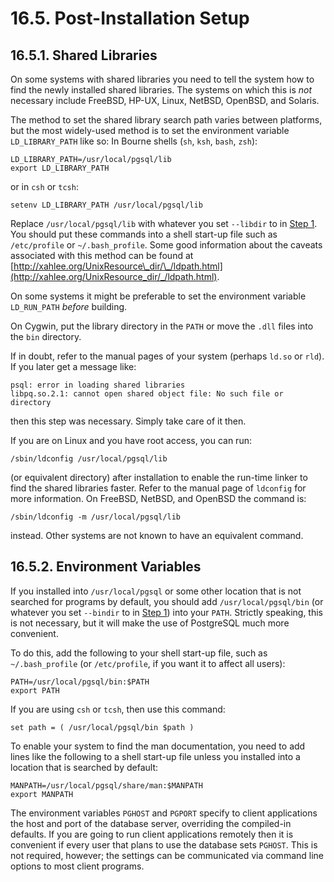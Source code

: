 # 16.5. Post-Installation Setup

## 16.5.1. Shared Libraries

On some systems with shared libraries you need to tell the system how to find the newly installed shared libraries. The systems on which this is _not_ necessary include FreeBSD, HP-UX, Linux, NetBSD, OpenBSD, and Solaris.

The method to set the shared library search path varies between platforms, but the most widely-used method is to set the environment variable `LD_LIBRARY_PATH` like so: In Bourne shells \(`sh`, `ksh`, `bash`, `zsh`\):

```text
LD_LIBRARY_PATH=/usr/local/pgsql/lib
export LD_LIBRARY_PATH
```

or in `csh` or `tcsh`:

```text
setenv LD_LIBRARY_PATH /usr/local/pgsql/lib
```

Replace `/usr/local/pgsql/lib` with whatever you set `--libdir` to in [Step 1](https://www.postgresql.org/docs/10/static/install-procedure.html#CONFIGURE). You should put these commands into a shell start-up file such as `/etc/profile` or `~/.bash_profile`. Some good information about the caveats associated with this method can be found at [http://xahlee.org/UnixResource\_dir/\_/ldpath.html](http://xahlee.org/UnixResource_dir/_/ldpath.html).

On some systems it might be preferable to set the environment variable `LD_RUN_PATH` _before_ building.

On Cygwin, put the library directory in the `PATH` or move the `.dll` files into the `bin` directory.

If in doubt, refer to the manual pages of your system \(perhaps `ld.so` or `rld`\). If you later get a message like:

```text
psql: error in loading shared libraries
libpq.so.2.1: cannot open shared object file: No such file or directory
```

then this step was necessary. Simply take care of it then.

If you are on Linux and you have root access, you can run:

```text
/sbin/ldconfig /usr/local/pgsql/lib
```

\(or equivalent directory\) after installation to enable the run-time linker to find the shared libraries faster. Refer to the manual page of `ldconfig` for more information. On FreeBSD, NetBSD, and OpenBSD the command is:

```text
/sbin/ldconfig -m /usr/local/pgsql/lib
```

instead. Other systems are not known to have an equivalent command.

## 16.5.2. Environment Variables

If you installed into `/usr/local/pgsql` or some other location that is not searched for programs by default, you should add `/usr/local/pgsql/bin` \(or whatever you set `--bindir` to in [Step 1](https://www.postgresql.org/docs/10/static/install-procedure.html#CONFIGURE)\) into your `PATH`. Strictly speaking, this is not necessary, but it will make the use of PostgreSQL much more convenient.

To do this, add the following to your shell start-up file, such as `~/.bash_profile` \(or `/etc/profile`, if you want it to affect all users\):

```text
PATH=/usr/local/pgsql/bin:$PATH
export PATH
```

If you are using `csh` or `tcsh`, then use this command:

```text
set path = ( /usr/local/pgsql/bin $path )
```

To enable your system to find the man documentation, you need to add lines like the following to a shell start-up file unless you installed into a location that is searched by default:

```text
MANPATH=/usr/local/pgsql/share/man:$MANPATH
export MANPATH
```

The environment variables `PGHOST` and `PGPORT` specify to client applications the host and port of the database server, overriding the compiled-in defaults. If you are going to run client applications remotely then it is convenient if every user that plans to use the database sets `PGHOST`. This is not required, however; the settings can be communicated via command line options to most client programs.

